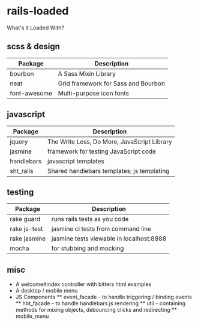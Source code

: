 # rails-loaded

What's it Loaded With?

## scss & design

| Package           | Description                                  |
| ----------------- | -------------------------------------------- |
| bourbon           | A Sass Mixin Library                         |
| neat              | Grid framework for Sass and Bourbon          |
| font-awesome      | Multi-purpose icon fonts                     |

## javascript

| Package           | Description                                  |
| ----------------- | -------------------------------------------- |
| jquery            | The Write Less, Do More, JavaScript Library  |
| jasmine           | framework for testing JavaScript code        |
| handlebars        | javascript templates                         |
| sht_rails         | Shared handlebars templates; js templating   |


## testing

| Package           | Description                                  |
| ----------------- | -------------------------------------------- |
| rake guard        | runs rails tests as you code                 |
| rake js-test      | jasmine ci tests from command line           |
| rake jasmine      | jasmine tests viewable in localhost:8888     |
| mocha             | for stubbing and mocking                     |

## misc

* A welcome#index controller with bitters html examples
* A desktop / mobile menu
* JS Components
** event_facade -  to handle triggering / binding events
** hbt_facade -  to handle handlebars.js rendering
** util -  containing methods for mixing objects, debouncing clicks and redirecting
** mobile_menu
